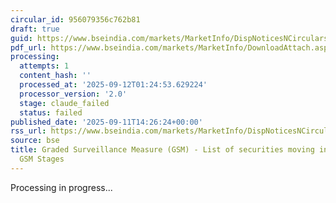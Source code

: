 ```yaml
---
circular_id: 956079356c762b81
draft: true
guid: https://www.bseindia.com/markets/MarketInfo/DispNoticesNCirculars.aspx?Noticeid={DE26047E-CBAD-4F0D-A070-284A7EC71FEB}&noticeno=20250911-81&dt=09/11/2025&icount=81&totcount=91&flag=0
pdf_url: https://www.bseindia.com/markets/MarketInfo/DownloadAttach.aspx?id=20250911-81&attachedId=8f56cf82-55de-45f4-b5c7-f6eaf99bc7ac
processing:
  attempts: 1
  content_hash: ''
  processed_at: '2025-09-12T01:24:53.629224'
  processor_version: '2.0'
  stage: claude_failed
  status: failed
published_date: '2025-09-11T14:26:24+00:00'
rss_url: https://www.bseindia.com/markets/MarketInfo/DispNoticesNCirculars.aspx?Noticeid={DE26047E-CBAD-4F0D-A070-284A7EC71FEB}&noticeno=20250911-81&dt=09/11/2025&icount=81&totcount=91&flag=0
source: bse
title: Graded Surveillance Measure (GSM) - List of securities moving into their respective
  GSM Stages
---
```


Processing in progress...